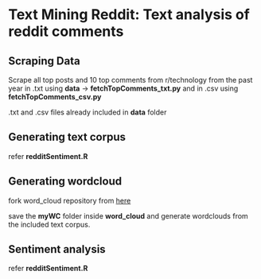 # Text Mining Reddit: Text analysis of reddit comments

## Scraping Data
Scrape all top posts and 10 top comments from r/technology from the past year in .txt using __data__ -> __fetchTopComments_txt.py__ and in .csv using __fetchTopComments_csv.py__

.txt and .csv files already included in __data__ folder

## Generating text corpus
refer __redditSentiment.R__

## Generating wordcloud
fork word_cloud repository from [here](https://github.com/ApurvaNaik/word_cloud)

save the __myWC__ folder inside __word_cloud__ and generate wordclouds from the included text corpus.

## Sentiment analysis
refer __redditSentiment.R__
